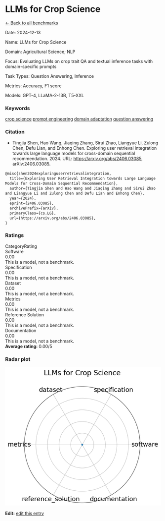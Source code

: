 # LLMs for Crop Science

<p><a class="md-button back-link" href="../">← Back to all benchmarks</a></p>
<div class="info-block meta-block">
  <p class="meta-row"><span class="meta-label">Date</span><span class="meta-sep">:</span> <span class="meta-value">2024-12-13</span></p>
  <p class="meta-row"><span class="meta-label">Name</span><span class="meta-sep">:</span> <span class="meta-value">LLMs for Crop Science</span></p>
  <p class="meta-row"><span class="meta-label">Domain</span><span class="meta-sep">:</span> <span class="meta-value">Agricultural Science; NLP</span></p>
  <p class="meta-row"><span class="meta-label">Focus</span><span class="meta-sep">:</span> <span class="meta-value">Evaluating LLMs on crop trait QA and textual inference tasks with domain-specific prompts</span></p>
  <p class="meta-row"><span class="meta-label">Task Types</span><span class="meta-sep">:</span> <span class="meta-value">Question Answering, Inference</span></p>
  <p class="meta-row"><span class="meta-label">Metrics</span><span class="meta-sep">:</span> <span class="meta-value">Accuracy, F1 score</span></p>
  <p class="meta-row"><span class="meta-label">Models</span><span class="meta-sep">:</span> <span class="meta-value">GPT-4, LLaMA-2-13B, T5-XXL</span></p>
</div>
<h3>Keywords</h3>

<div class="chips"><a class="chip chip-link" href="../#kw=crop%20science">crop science</a> <a class="chip chip-link" href="../#kw=prompt%20engineering">prompt engineering</a> <a class="chip chip-link" href="../#kw=domain%20adaptation">domain adaptation</a> <a class="chip chip-link" href="../#kw=question%20answering">question answering</a> </div>
<h3>Citation</h3>

- Tingjia Shen, Hao Wang, Jiaqing Zhang, Sirui Zhao, Liangyue Li, Zulong Chen, Defu Lian, and Enhong Chen. Exploring user retrieval integration towards large language models for cross-domain sequential recommendation. 2024. URL: https://arxiv.org/abs/2406.03085, arXiv:2406.03085.

<pre><code class="language-bibtex">@misc{shen2024exploringuserretrievalintegration,
  title={Exploring User Retrieval Integration towards Large Language Models for Cross-Domain Sequential Recommendation}, 
  author={Tingjia Shen and Hao Wang and Jiaqing Zhang and Sirui Zhao and Liangyue Li and Zulong Chen and Defu Lian and Enhong Chen},
  year={2024},
  eprint={2406.03085},
  archivePrefix={arXiv},
  primaryClass={cs.LG},
  url={https://arxiv.org/abs/2406.03085}, 
}</code></pre>
<h3>Ratings</h3>
<div class="ratings-grid">
  <div class="ratings-head ratings-cell"><span>Category</span><span>Rating</span></div>
  <div class="rating-item">  <div class="rating-cat">Software</div>  <div class="rating-badge">0.00</div>  <div class="rating-bar"><span style="width:0%"></span></div>  <div class="rating-reason">This is a model, not a benchmark.
</div></div><div class="rating-item">  <div class="rating-cat">Specification</div>  <div class="rating-badge">0.00</div>  <div class="rating-bar"><span style="width:0%"></span></div>  <div class="rating-reason">This is a model, not a benchmark.
</div></div><div class="rating-item">  <div class="rating-cat">Dataset</div>  <div class="rating-badge">0.00</div>  <div class="rating-bar"><span style="width:0%"></span></div>  <div class="rating-reason">This is a model, not a benchmark.
</div></div><div class="rating-item">  <div class="rating-cat">Metrics</div>  <div class="rating-badge">0.00</div>  <div class="rating-bar"><span style="width:0%"></span></div>  <div class="rating-reason">This is a model, not a benchmark.
</div></div><div class="rating-item">  <div class="rating-cat">Reference Solution</div>  <div class="rating-badge">0.00</div>  <div class="rating-bar"><span style="width:0%"></span></div>  <div class="rating-reason">This is a model, not a benchmark.
</div></div><div class="rating-item">  <div class="rating-cat">Documentation</div>  <div class="rating-badge">0.00</div>  <div class="rating-bar"><span style="width:0%"></span></div>  <div class="rating-reason">This is a model, not a benchmark.
</div></div>
</div>
<div class="avg-rating">  <strong>Average rating:</strong> <span class="badge badge--bad badge--sm">0.00/5</span></div><h3>Radar plot</h3>

<div class="radar-wrap"><img class="radar-img" alt="LLMs for Crop Science radar" src="../../../tex/images/llms_for_crop_science_radar.png" /></div>

<p><strong>Edit:</strong> <a href="https://github.com/mlcommons-science/benchmark/tree/main/source">edit this entry</a></p>
